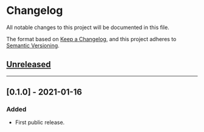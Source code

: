 # Changelog
All notable changes to this project will be documented in this file.

The format based on [Keep a Changelog](https://keepachangelog.com/en/1.0.0/),
and this project adheres to [Semantic Versioning](https://semver.org/spec/v2.0.0.html).

## [Unreleased](https://github.com/laratoolbox/eloquent-filters/compare/v0.1.0...main)


---


## [0.1.0] - 2021-01-16
### Added
- First public release.
